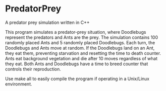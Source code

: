 # PredatorPrey
A predator prey simulation written in C++

This program simulates a predator-prey situation, where Doodlebugs represent the predators and Ants are the prey. 
The simulation contains 100 randomly placed Ants and 5 randomly placed Doodlebugs.
Each turn, the Doodlebugs and Ants move at random. If the Doodlebugs land on an Ant, they eat them, preventing starvation and resetting the time to death counter.
Ants eat background vegetation and die after 10 moves regardless of what they eat.
Both Ants and Doodlebugs have a time to breed counter that controls their reproduction.

Use make all to easily compile the program if operating in a Unix/Linux environment.
